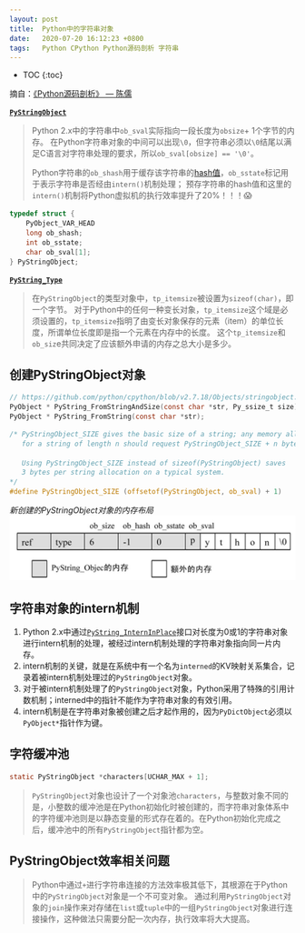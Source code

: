 ```yaml
---
layout: post
title:  Python中的字符串对象
date:   2020-07-20 16:12:23 +0800
tags:   Python CPython Python源码剖析 字符串
---
```

* TOC
{:toc}

摘自：[《Python源码剖析》 — 陈儒](https://read.douban.com/ebook/1499455/)

**[`PyStringObject`](https://github.com/python/cpython/blob/v2.7.18/Include/stringobject.h#L12-L49)**

> Python 2.x中的字符串中`ob_sval`实际指向一段长度为`obsize`+ 1个字节的内存。
> 在Python字符串对象的中间可以出现`\0`，但字符串必须以`\0`结尾以满足C语言对字符串处理的要求，所以`ob_sval[obsize] == '\0'`。
>
> Python字符串的`ob_shash`用于缓存该字符串的[hash值](https://github.com/python/cpython/blob/v2.7.18/Objects/stringobject.c#L1274-L1306)，`ob_sstate`标记用于表示字符串是否经由`intern()`机制处理；
> 预存字符串的hash值和这里的`intern()`机制将Python虚拟机的执行效率提升了20%！！！😱

```c
typedef struct {
    PyObject_VAR_HEAD
    long ob_shash;
    int ob_sstate;
    char ob_sval[1];
} PyStringObject;
```

**[`PyString_Type`](https://github.com/python/cpython/blob/v2.7.18/Objects/stringobject.c#L3816-L3858)**

> 在`PyStringObject`的类型对象中，`tp_itemsize`被设置为`sizeof(char)`，即一个字节。
> 对于Python中的任何一种变长对象，`tp_itemsize`这个域是必须设置的，`tp_itemsize`指明了由变长对象保存的元素（item）的单位长度，所谓单位长度即是指一个元素在内存中的长度。
> 这个`tp_itemsize`和`ob_siz`e共同决定了应该额外申请的内存之总大小是多少。

## 创建PyStringObject对象

```c
// https://github.com/python/cpython/blob/v2.7.18/Objects/stringobject.c#L34-L165
PyObject * PyString_FromStringAndSize(const char *str, Py_ssize_t size);
PyObject * PyString_FromString(const char *str);
```

```c
/* PyStringObject_SIZE gives the basic size of a string; any memory allocation
   for a string of length n should request PyStringObject_SIZE + n bytes.

   Using PyStringObject_SIZE instead of sizeof(PyStringObject) saves
   3 bytes per string allocation on a typical system.
*/
#define PyStringObject_SIZE (offsetof(PyStringObject, ob_sval) + 1)
```

*新创建的PyStringObject对象的内存布局*
![178428.jpg](/assets/analysis-of-the-python-source-code/178428.jpg)

## 字符串对象的intern机制

1. Python 2.x中通过[`PyString_InternInPlace`](https://github.com/python/cpython/blob/v2.7.18/Objects/stringobject.c#L4767-L4802)接口对长度为0或1的字符串对象进行intern机制的处理，被经过intern机制处理的字符串对象指向同一片内存。
2. intern机制的关键，就是在系统中有一个名为`interned`的KV映射关系集合，记录着被intern机制处理过的`PyStringObject`对象。
3. 对于被intern机制处理了的`PyStringObject`对象，Python采用了特殊的引用计数机制；interned中的指针不能作为字符串对象的有效引用。
4. intern机制是在字符串对象被创建之后才起作用的，因为`PyDictObject`必须以`PyObject*`指针作为键。

## 字符缓冲池

```c
static PyStringObject *characters[UCHAR_MAX + 1];
```

> `PyStringObject`对象也设计了一个对象池`characters`，与整数对象不同的是，小整数的缓冲池是在Python初始化时被创建的，而字符串对象体系中的字符缓冲池则是以静态变量的形式存在着的。在Python初始化完成之后，缓冲池中的所有`PyStringObject`指针都为空。

## PyStringObject效率相关问题

> Python中通过`+`进行字符串连接的方法效率极其低下，其根源在于Python中的`PyStringObject`对象是一个不可变对象。
> 通过利用`PyStringObject`对象的`join`操作来对存储在`list`或`tuple`中的一组`PyStringObject`对象进行连接操作，这种做法只需要分配一次内存，执行效率将大大提高。
